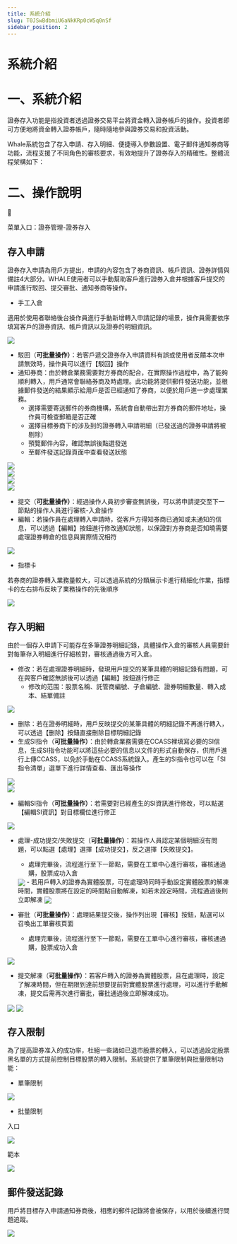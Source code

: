 ```yaml
---
title: 系統介紹
slug: T0JSwBdbmiU6aNkKRp0cW5q0nSf
sidebar_position: 2
---
```



# 系統介紹

# 一、系統介紹

證券存入功能是指投資者透過證券交易平台將資金轉入證券帳戶的操作。投資者即可方便地將資金轉入證券帳戶，隨時隨地參與證券交易和投資活動。

Whale系統包含了存入申請、存入明細、便捷導入參數設置、電子郵件通知券商等功能，流程支援了不同角色的審核要求，有效地提升了證券存入的精確性。整體流程架構如下：

# 二、操作說明

<div class="callout callout-bg-6 callout-border-6">
<div class='callout-emoji'>📍</div>
<p>菜單入口：證券管理-證券存入</p>
</div>

## 存入申請

證券存入申請為用戶方提出，申請的內容包含了券商資訊、帳戶資訊、證券詳情與備註4大部分。WHALE使用者可以手動幫助客戶進行證券入倉并根據客戶提交的申請進行駁回、提交審批、通知券商等操作。

- 手工入倉

適用於使用者聯絡後台操作員進行手動新增轉入申請記錄的場景，操作員需要依序填寫客戶的證券資訊、帳戶資訊以及證券的明細資訊。

<img src="/assets/Rs8lbixwro3MMExotmlcy7Uqnwe.png" src-width="2076" src-height="2469" align="center"/>

- 駁回（<b>可批量操作）</b>：若客戶遞交證券存入申請資料有誤或使用者反饋本次申請無效時，操作員可以進行【駁回】操作
- 通知券商：由於轉倉業務需要對方券商的配合，在實際操作過程中，為了能夠順利轉入，用戶通常會聯絡券商及時處理。此功能將提供郵件發送功能，並根據郵件發送的結果顯示給用戶是否已經通知了券商，以便於用戶進一步處理業務。
    - 選擇需要寄送郵件的券商機構，系統會自動帶出對方券商的郵件地址，操作員可檢查郵箱是否正確
    - 選擇目標券商下的涉及到的證券轉入申請明細（已發送過的證券申請將被剔除）
    - 預覽郵件內容，確認無誤後點選發送
    - 至郵件發送記錄頁面中查看發送狀態

<div class="flex gap-3 columns-2" column-size="2">
<div class="w-[49%]" width-ratio="49">
<img src="/assets/Pe7GbOsfAo6RQqxgTa8c3vbWnde.png" src-width="2858" src-height="1330" align="center"/>
</div>
<div class="w-[49%]" width-ratio="49">
<img src="/assets/G1o5bwjNKorKgTxljAHcBMB0nDc.png" src-width="2856" src-height="1332" align="center"/>
</div>
</div>

<div class="flex gap-3 columns-2" column-size="2">
<div class="w-[50%]" width-ratio="50">
<img src="/assets/PTVDbTCJVoZBlUxF6MZcGEZXn8b.png" src-width="1280" src-height="599" align="center"/>
</div>
<div class="w-[50%]" width-ratio="50">
<img src="/assets/BlwubaEs5oJyRsxfs4kcyvOFnWf.png" src-width="1280" src-height="624" align="center"/>
</div>
</div>

- 提交（<b>可批量操作）</b>：經過操作人員初步審查無誤後，可以將申請提交至下一節點的操作人員進行審核-入倉操作
- 編輯：若操作員在處理轉入申請時，從客戶方得知券商已通知或未通知的信息，可以透過【編輯】按鈕進行修改通知狀態，以保證對方券商是否知曉需要處理證券轉倉的信息與實際情況相符

<img src="/assets/QV1ebO67IoH0nwxN9OKcyFmHn9f.png" src-width="3830" src-height="1380" align="center"/>

- 指標卡

若券商的證券轉入業務量較大，可以透過系統的分類展示卡進行精細化作業，指標卡的左右排布反映了業務操作的先後順序

<img src="/assets/HggKbN1i8o3i4TxYy3Wcmgnjn1g.png" src-width="3818" src-height="1780" align="center"/>

## 存入明細

由於一個存入申請下可能存在多筆證券明細記錄，具體操作入倉的審核人員需要針對每筆存入明細進行仔細核對，審核通過後方可入倉。

- 修改：若在處理證券明細時，發現用戶提交的某筆具體的明細記錄有問題，可在與客戶確認無誤後可以透過【編輯】按鈕進行修正
    - 修改的范围：股票名稱、託管商編號、子倉編號、證券明細數量、轉入成本、結單備註

<img src="/assets/VCsIbKiGOoCzpNxrRC4cHIFzn5f.png" src-width="3818" src-height="1836"/>

- 删除：若在證券明細時，用戶反映提交的某筆具體的明細記錄不再進行轉入，可以透過【删除】按鈕直接刪除目標明細記錄
- 生成SI指令（<b>可批量操作）</b>：由於轉倉業務需要在CCASS裡填寫必要的SI信息，生成SI指令功能可以將這些必要的信息以文件的形式自動保存，供用戶進行上傳CCASS，以免於手動在CCASS系統錄入。產生的SI指令也可以在「SI指令清單」選單下進行詳情查看、匯出等操作

<div class="flex gap-3 columns-2" column-size="2">
<div class="w-[50%]" width-ratio="50">
<img src="/assets/Sd08b1d1yoPMeaxsM2oc98HOnna.png" src-width="3828" src-height="1824" align="center"/>
</div>
<div class="w-[50%]" width-ratio="50">
<img src="/assets/IwfnbUH2oorMwFxIcS5cCZlGnqd.png" src-width="3822" src-height="1796" align="center"/>
</div>
</div>

- 編輯SI指令（<b>可批量操作）</b>：若需要對已經產生的SI資訊進行修改，可以點選【編輯SI資訊】對目標欄位進行修正

<img src="/assets/CXNObXfNhoyoLoxtqwDcqZ5nnxb.png" src-width="2872" src-height="1322" align="center"/>

- 處理-成功提交/失敗提交（<b>可批量操作）</b>：若操作人員認定某個明細沒有問題，可以點選【處理】選擇【成功提交】，反之選擇【失敗提交】。
    - 處理完畢後，流程進行至下一節點，需要在工單中心進行審核，審核通過購，股票成功入倉
    <img src="/assets/HjJ4bfRmYobd1Hxg6rVcsZ0Tnic.png" src-width="3824" src-height="1782" align="center"/>
    - 若用戶轉入的證券為實體股票，可在處理時同時手動設定實體股票的解凍時間，實體股票將在設定的時間點自動解凍，如若未設定時間，流程通過後則立即解凍
    <img src="/assets/TUtGbejRkouYMDxKszzcKVzxn6g.png" src-width="3828" src-height="1566" align="center"/>

- 審批（<b>可批量操作）</b>：處理結果提交後，操作列出現【審核】按鈕，點選可以召喚出工單審核頁面
    - 處理完畢後，流程進行至下一節點，需要在工單中心進行審核，審核通過購，股票成功入倉

<img src="/assets/KvRBb19f0oCmahxZVzvcI2PQnsd.png" src-width="3906" src-height="1943" align="center"/>

- 提交解凍（<b>可批量操作）</b>：若客戶轉入的證券為實體股票，且在處理時，設定了解凍時間，但在期限到達前想要提前對實體股票進行處理，可以進行手動解凍，提交后需再次進行審批，審批通過後立即解凍成功。

<img src="/assets/I2XsbjBPeo1htexdyWfcZm7VnXf.png" src-width="3822" src-height="1162" align="center"/>

<img src="/assets/TGOob6vbroPLL8xiXOgcZoZKn8e.png" src-width="3824" src-height="1866" align="center"/>

## 存入限制

為了提高證券准入的成功率，杜絕一些諸如已退市股票的轉入，可以透過設定股票黑名單的方式提前控制目標股票的轉入限制。系統提供了單筆限制與批量限制功能：

- 單筆限制

<img src="/assets/M7Q5bgrIUoyYFkxZK0Qc6CUqn7c.png" src-width="3814" src-height="1856" align="center"/>

- 批量限制

<div class="flex gap-3 columns-2" column-size="2">
<div class="w-[50%]" width-ratio="50">
<p>入口</p>
<img src="/assets/ZdqpbCPZJoHcN5xprGKcq2Sonie.png" src-width="3824" src-height="1844" align="center"/>

</div>
<div class="w-[50%]" width-ratio="50">
<p>範本</p>
<img src="/assets/ZmWNbUItNopz8Cx15DJcl5cUneh.png" src-width="652" src-height="372" align="center"/>

</div>
</div>

## 郵件發送記錄

用戶將目標存入申請通知券商後，相應的郵件記錄將會被保存，以用於後續進行問題追蹤。

<img src="/assets/QC2gboHuWofvXSxXF40cXYMEnsh.png" src-width="3834" src-height="1856" align="center"/>

# 
